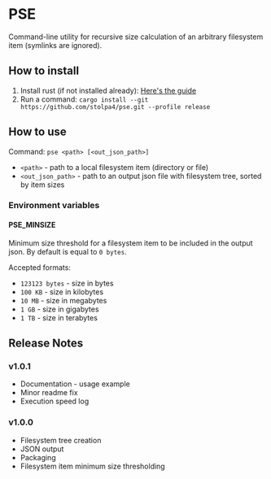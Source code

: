 # PSE #

Command-line utility for recursive size calculation of an arbitrary filesystem item (symlinks are ignored).

## How to install ##
1. Install rust (if not installed already): [Here's the guide](https://www.rust-lang.org/tools/install)
2. Run a command: `cargo install --git https://github.com/stolpa4/pse.git --profile release`

## How to use ##
Command: `pse <path> [<out_json_path>]`
- `<path>` - path to a local filesystem item (directory or file)
- `<out_json_path>` - path to an output json file with filesystem tree, sorted by item sizes

### Environment variables ###

#### PSE_MINSIZE ####
Minimum size threshold for a filesystem item to be included in the output json. By default is equal to `0 bytes`.

Accepted formats: 
 - `123123 bytes` - size in bytes
 - `100 KB` - size in kilobytes
 - `10 MB` - size in megabytes
 - `1 GB` - size in gigabytes
 - `1 TB` - size in terabytes

## Release Notes ##
### v1.0.1 ###
- Documentation - usage example
- Minor readme fix
- Execution speed log

### v1.0.0 ###
- Filesystem tree creation
- JSON output
- Packaging
- Filesystem item minimum size thresholding